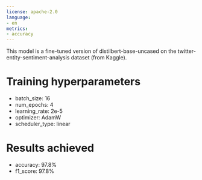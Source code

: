 ```yaml
---
license: apache-2.0
language:
- en
metrics:
- accuracy
---
```


This model is a fine-tuned version of distilbert-base-uncased on the twitter-entity-sentiment-analysis dataset (from Kaggle).

# Training hyperparameters
- batch_size: 16
- num_epochs: 4
- learning_rate: 2e-5
- optimizer: AdamW
- scheduler_type: linear

# Results achieved
- accuracy: 97.8%
- f1_score: 97.8%